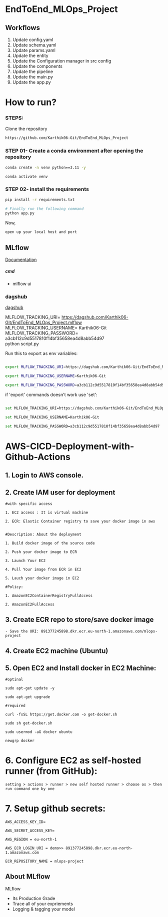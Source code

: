 # EndToEnd_MLOps_Project


## Workflows

1. Update config.yaml
2. Update schema.yaml
3. Update params.yaml
4. Update the entity
5. Update the Configuration manager in src config
6. Update the components
7. Update the pipeline
8. Update the main.py
9. Update the app.py







# How to run?
### STEPS:

Clone the repository

```bash
https://github.com/Karthik06-Git/EndToEnd_MLOps_Project
```
### STEP 01- Create a conda environment after opening the repository

```bash
conda create -n venv python==3.11 -y
```

```bash
conda activate venv
```


### STEP 02- install the requirements
```bash
pip install -r requirements.txt
```


```bash
# Finally run the following command
python app.py
```

Now,
```bash
open up your local host and port
```



## MLflow

[Documentation](https://mlflow.org/docs/latest/index.html)


##### cmd
- mlflow ui

### dagshub
[dagshub](https://dagshub.com/)


MLFLOW_TRACKING_URI= https://dagshub.com/Karthik06-Git/EndToEnd_MLOps_Project.mlflow \
MLFLOW_TRACKING_USERNAME= Karthik06-Git  \
MLFLOW_TRACKING_PASSWORD= a3cb112c9d5517810f14bf35658ea4d8abb54d97 \
python script.py

Run this to export as env variables:

```bash

export MLFLOW_TRACKING_URI=https://dagshub.com/Karthik06-Git/EndToEnd_MLOps_Project.mlflow

export MLFLOW_TRACKING_USERNAME=Karthik06-Git

export MLFLOW_TRACKING_PASSWORD=a3cb112c9d5517810f14bf35658ea4d8abb54d97

```

if 'export' commands doesn't work use 'set':

```bash

set MLFLOW_TRACKING_URI=https://dagshub.com/Karthik06-Git/EndToEnd_MLOps_Project.mlflow

set MLFLOW_TRACKING_USERNAME=Karthik06-Git

set MLFLOW_TRACKING_PASSWORD=a3cb112c9d5517810f14bf35658ea4d8abb54d97

```




# AWS-CICD-Deployment-with-Github-Actions

## 1. Login to AWS console.

## 2. Create IAM user for deployment

	#with specific access

	1. EC2 access : It is virtual machine

	2. ECR: Elastic Container registry to save your docker image in aws


	#Description: About the deployment

	1. Build docker image of the source code

	2. Push your docker image to ECR

	3. Launch Your EC2 

	4. Pull Your image from ECR in EC2

	5. Lauch your docker image in EC2

	#Policy:

	1. AmazonEC2ContainerRegistryFullAccess

	2. AmazonEC2FullAccess

	
## 3. Create ECR repo to store/save docker image
    - Save the URI: 891377245898.dkr.ecr.eu-north-1.amazonaws.com/mlops-project

	
## 4. Create EC2 machine (Ubuntu) 

## 5. Open EC2 and Install docker in EC2 Machine:
	
	
	#optinal

	sudo apt-get update -y

	sudo apt-get upgrade
	
	#required

	curl -fsSL https://get.docker.com -o get-docker.sh

	sudo sh get-docker.sh

	sudo usermod -aG docker ubuntu

	newgrp docker
	
# 6. Configure EC2 as self-hosted runner (from GitHub):
    setting > actions > runner > new self hosted runner > choose os > then run command one by one


# 7. Setup github secrets:

    AWS_ACCESS_KEY_ID=

    AWS_SECRET_ACCESS_KEY=

    AWS_REGION = eu-north-1

    AWS_ECR_LOGIN_URI = demo>> 891377245898.dkr.ecr.eu-north-1.amazonaws.com

    ECR_REPOSITORY_NAME = mlops-project






## About MLflow 
MLflow

 - Its Production Grade
 - Trace all of your expriements
 - Logging & tagging your model


